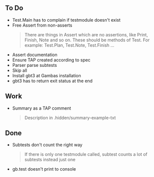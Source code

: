 ## To Do

- Test.Main has to complain if testmodule doesn't exist
- Free Assert from non-asserts
    > There are things in Assert which are no assertions, like Print, Finish, Note and so on. These should be methods of Test. For example: Test.Plan, Test.Note, Test.Finish ...
- Assert documentation
- Ensure TAP created according to  spec
- Parser parse subtests
- Skip all
- Install gbt3 at Gambas installation
- gbt3 has to return exit status at the end

## Work

- Summary as a TAP comment
    > Description in .hidden/summary-example-txt

## Done

- Subtests don't count the right way
    > If there is only one testmodule called, subtest counts a lot of subtests instead just one
- gb.test doesn't print to console
